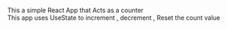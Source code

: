 This a simple React App that Acts as a counter<br>
This app uses UseState to increment , decrement , Reset the count value
